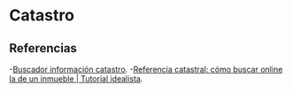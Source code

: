 # Catastro

## Referencias

-[Buscador información catastro](https://www1.sedecatastro.gob.es/CYCBienInmueble/OVCBusqueda.aspx?from=NuevoVisor).
-[Referencia catastral: cómo buscar online la de un inmueble | Tutorial idealista](https://www.idealista.com/news/inmobiliario/vivienda/2023/01/31/800745-referencia-catastral-como-buscar-online-la-de-un-inmueble).
